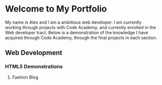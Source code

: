 # Welcome to My Portfolio

My name is Alex and I am a ambitious web developer. I am currently working through projects with Code Academy, and currently enrolled in the Web developer tract. Below is a demonstration of the knowledge I have acquired through Code Academy, through the final projects in each section.

## Web Development

### HTML5 Demonstrations

  1. Fashion Blog
  
